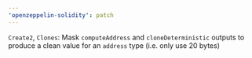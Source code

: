 ```yaml
---
'openzeppelin-solidity': patch
---
```


`Create2`, `Clones`: Mask `computeAddress` and `cloneDeterministic` outputs to produce a clean value for an `address` type (i.e. only use 20 bytes)
